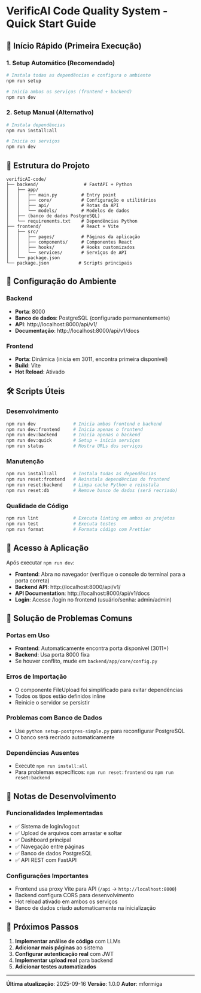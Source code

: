 # VerificAI Code Quality System - Quick Start Guide

## 🚀 Início Rápido (Primeira Execução)

### 1. Setup Automático (Recomendado)
```bash
# Instala todas as dependências e configura o ambiente
npm run setup

# Inicia ambos os serviços (frontend + backend)
npm run dev
```

### 2. Setup Manual (Alternativo)
```bash
# Instala dependências
npm run install:all

# Inicia os serviços
npm run dev
```

## 📁 Estrutura do Projeto

```
verificAI-code/
├── backend/                 # FastAPI + Python
│   ├── app/
│   │   ├── main.py         # Entry point
│   │   ├── core/           # Configuração e utilitários
│   │   ├── api/            # Rotas da API
│   │   └── models/         # Modelos de dados
│   ├── (banco de dados PostgreSQL)
│   └── requirements.txt    # Dependências Python
├── frontend/               # React + Vite
│   ├── src/
│   │   ├── pages/          # Páginas da aplicação
│   │   ├── components/     # Componentes React
│   │   ├── hooks/          # Hooks customizados
│   │   └── services/       # Serviços de API
│   └── package.json
└── package.json           # Scripts principais
```

## 🔧 Configuração do Ambiente

### Backend
- **Porta**: 8000
- **Banco de dados**: PostgreSQL (configurado permanentemente)
- **API**: http://localhost:8000/api/v1/
- **Documentação**: http://localhost:8000/api/v1/docs

### Frontend
- **Porta**: Dinâmica (inicia em 3011, encontra primeira disponível)
- **Build**: Vite
- **Hot Reload**: Ativado

## 🛠️ Scripts Úteis

### Desenvolvimento
```bash
npm run dev              # Inicia ambos frontend e backend
npm run dev:frontend     # Inicia apenas o frontend
npm run dev:backend      # Inicia apenas o backend
npm run dev:quick        # Setup + inicia serviços
npm run status           # Mostra URLs dos serviços
```

### Manutenção
```bash
npm run install:all      # Instala todas as dependências
npm run reset:frontend   # Reinstala dependências do frontend
npm run reset:backend    # Limpa cache Python e reinstala
npm run reset:db         # Remove banco de dados (será recriado)
```

### Qualidade de Código
```bash
npm run lint             # Executa linting em ambos os projetos
npm run test             # Executa testes
npm run format           # Formata código com Prettier
```

## 🔑 Acesso à Aplicação

Após executar `npm run dev`:

- **Frontend**: Abra no navegador (verifique o console do terminal para a porta correta)
- **Backend API**: http://localhost:8000/api/v1/
- **API Documentation**: http://localhost:8000/api/v1/docs
- **Login**: Acesse /login no frontend (usuário/senha: admin/admin)

## 🐛 Solução de Problemas Comuns

### Portas em Uso
- **Frontend**: Automaticamente encontra porta disponível (3011+)
- **Backend**: Usa porta 8000 fixa
- Se houver conflito, mude em `backend/app/core/config.py`

### Erros de Importação
- O componente FileUpload foi simplificado para evitar dependências
- Todos os tipos estão definidos inline
- Reinicie o servidor se persistir

### Problemas com Banco de Dados
- Use `python setup-postgres-simple.py` para reconfigurar PostgreSQL
- O banco será recriado automaticamente

### Dependências Ausentes
- Execute `npm run install:all`
- Para problemas específicos: `npm run reset:frontend` ou `npm run reset:backend`

## 📝 Notas de Desenvolvimento

### Funcionalidades Implementadas
- ✅ Sistema de login/logout
- ✅ Upload de arquivos com arrastar e soltar
- ✅ Dashboard principal
- ✅ Navegação entre páginas
- ✅ Banco de dados PostgreSQL
- ✅ API REST com FastAPI

### Configurações Importantes
- Frontend usa proxy Vite para API (`/api` -> `http://localhost:8000`)
- Backend configura CORS para desenvolvimento
- Hot reload ativado em ambos os serviços
- Banco de dados criado automaticamente na inicialização

## 🎯 Próximos Passos

1. **Implementar análise de código** com LLMs
2. **Adicionar mais páginas** ao sistema
3. **Configurar autenticação real** com JWT
4. **Implementar upload real** para backend
5. **Adicionar testes automatizados**

---

**Última atualização**: 2025-09-16
**Versão**: 1.0.0
**Autor**: mformiga